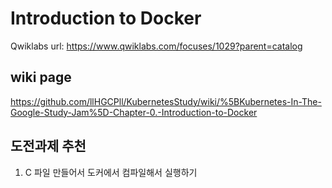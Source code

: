 # Introduction to Docker

Qwiklabs url: https://www.qwiklabs.com/focuses/1029?parent=catalog 


## wiki page
https://github.com/llHGCPll/KubernetesStudy/wiki/%5BKubernetes-In-The-Google-Study-Jam%5D-Chapter-0.-Introduction-to-Docker

## 도전과제 추천
1. C 파일 만들어서 도커에서 컴파일해서 실행하기
